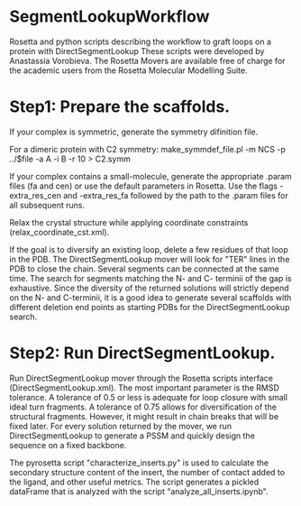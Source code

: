 # SegmentLookupWorkflow
Rosetta and python scripts describing the workflow to graft loops on a protein with DirectSegmentLookup
These scripts were developed by Anastassia Vorobieva. The Rosetta Movers are available free of charge for the academic users from the Rosetta Molecular Modelling Suite. 

# Step1: Prepare the scaffolds. 
If your complex is symmetric, generate the symmetry difinition file. 

For a dimeric protein with C2 symmetry:
make_symmdef_file.pl -m NCS -p ../$file -a A -i B -r 10 > C2.symm

If your complex contains a small-molecule, generate the appropriate .param files (fa and cen) or use the default parameters in Rosetta. Use the flags -extra_res_cen and -extra_res_fa followed by the path to the .param files for all subsequent runs.

Relax the crystal structure while applying coordinate constraints (relax_coordinate_cst.xml).

If the goal is to diversify an existing loop, delete a few residues of that loop in the PDB. The DirectSegmentLookup mover will look for "TER" lines in the PDB to close the chain. Several segments can be connected at the same time. The search for segments matching the N- and C- terminii of the gap is exhaustive. Since the diversity of the returned solutions will strictly depend on the N- and C-terminii, it is a good idea to generate several scaffolds with different deletion end points as starting PDBs for the DirectSegmentLookup search. 

# Step2: Run DirectSegmentLookup.
Run DirectSegmentLookup mover through the Rosetta scripts interface (DirectSegmentLookup.xml). 
The most important parameter is the RMSD tolerance. A tolerance of 0.5 or less is adequate for loop closure with small ideal turn fragments. A tolerance of 0.75 allows for diversification of the structural fragments. However, it might result in chain breaks that will be fixed later. For every solution returned by the mover, we run DirectSegmentLookup to generate a PSSM and quickly design the sequence on a fixed backbone.

The pyrosetta script "characterize_inserts.py" is used to calculate the secondary structure content of the insert, the number of contact added to the ligand, and other useful metrics. The script generates a pickled dataFrame that is analyzed with the script "analyze_all_inserts.ipynb".
